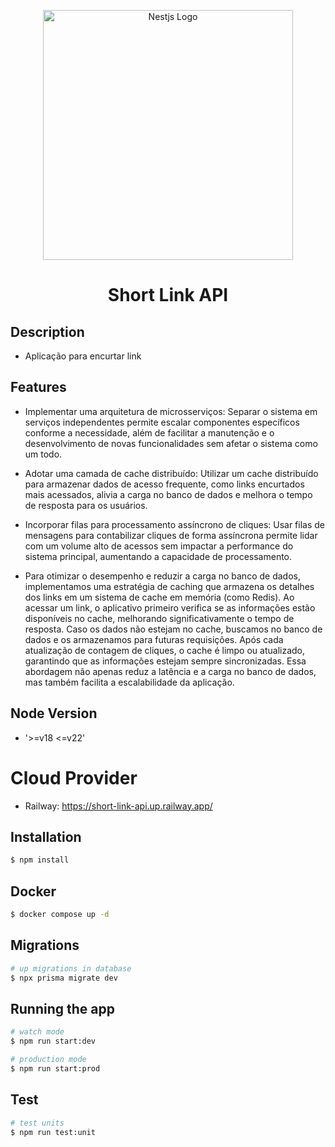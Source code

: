 <p align="center">
  <a href="https://fastify.dev/" target="blank"><img src="https://media.licdn.com/dms/image/v2/D5612AQEUFADeYMSkBg/article-cover_image-shrink_720_1280/article-cover_image-shrink_720_1280/0/1689705931627?e=1735776000&v=beta&t=y2cJsJ-8EOmUhtHvQSOAJ685A7le0DJLKXvmUVBfbZk" width="400" alt="Nestjs Logo" /></a>
</p>

<h1 align="center"> Short Link API </h1>

## Description
* Aplicação para encurtar link 

## Features
* Implementar uma arquitetura de microsserviços: Separar o sistema em serviços independentes permite escalar componentes específicos conforme a necessidade, além de facilitar a manutenção e o desenvolvimento de novas funcionalidades sem afetar o sistema como um todo.

* Adotar uma camada de cache distribuído: Utilizar um cache distribuído para armazenar dados de acesso frequente, como links encurtados mais acessados, alivia a carga no banco de dados e melhora o tempo de resposta para os usuários.

* Incorporar filas para processamento assíncrono de cliques: Usar filas de mensagens para contabilizar cliques de forma assíncrona permite lidar com um volume alto de acessos sem impactar a performance do sistema principal, aumentando a capacidade de processamento.

* Para otimizar o desempenho e reduzir a carga no banco de dados, implementamos uma estratégia de caching que armazena os detalhes dos links em um sistema de cache em memória (como Redis). Ao acessar um link, o aplicativo primeiro verifica se as informações estão disponíveis no cache, melhorando significativamente o tempo de resposta. Caso os dados não estejam no cache, buscamos no banco de dados e os armazenamos para futuras requisições. Após cada atualização de contagem de cliques, o cache é limpo ou atualizado, garantindo que as informações estejam sempre sincronizadas. Essa abordagem não apenas reduz a latência e a carga no banco de dados, mas também facilita a escalabilidade da aplicação.

## Node Version
* '>=v18 <=v22'

# Cloud Provider
* Railway: https://short-link-api.up.railway.app/

## Installation
```bash
$ npm install
```

## Docker

```bash
$ docker compose up -d
```

## Migrations

```bash
# up migrations in database
$ npx prisma migrate dev
```
## Running the app

```bash
# watch mode
$ npm run start:dev

# production mode
$ npm run start:prod
```
## Test

```bash
# test units
$ npm run test:unit
```

